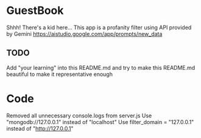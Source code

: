 # GuestBook
Shhh! There's a kid here...
This app is a profanity filter using API provided by Gemini https://aistudio.google.com/app/prompts/new_data

## TODO
Add "your learning" into this README.md and try to make this README.md beautiful to make it representative enough

# Code
Removed all unnecessary console.logs from server.js
Use "mongodb://127.0.0.1" instead of "localhost"
Use filter_domain = "127.0.0.1" instead of "http://127.0.0.1"
